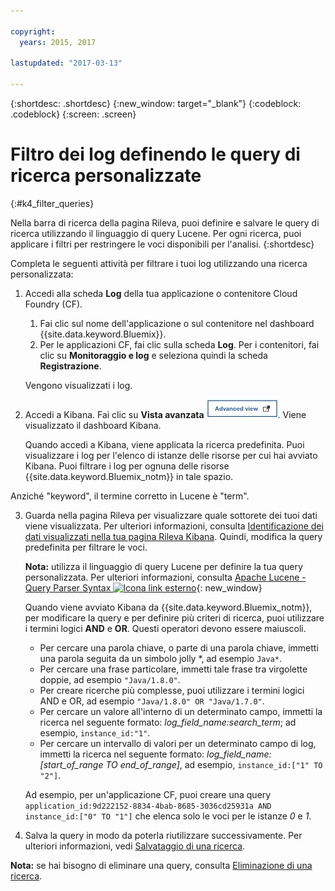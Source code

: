 ```yaml
---

copyright:
  years: 2015, 2017

lastupdated: "2017-03-13"

---
```



{:shortdesc: .shortdesc}
{:new_window: target="_blank"}
{:codeblock: .codeblock}
{:screen: .screen}

# Filtro dei log definendo le query di ricerca personalizzate
{:#k4_filter_queries}

Nella barra di ricerca della pagina Rileva, puoi definire e salvare le query di ricerca utilizzando il linguaggio di query Lucene. Per ogni ricerca, puoi applicare i filtri per restringere le voci disponibili per l'analisi.
{:shortdesc}

Completa le seguenti attività per filtrare i tuoi log utilizzando una ricerca personalizzata:

1. Accedi alla scheda **Log** della tua applicazione o contenitore Cloud Foundry (CF). 

    1. Fai clic sul nome dell'applicazione o sul contenitore nel dashboard {{site.data.keyword.Bluemix}}.
    2. Per le applicazioni CF, fai clic sulla scheda **Log**. Per i contenitori, fai clic su **Monitoraggio e log** e seleziona quindi la scheda **Registrazione**.
    
    Vengono visualizzati i log.

2. Accedi a Kibana. Fai clic su **Vista avanzata** ![Link Vista avanzata](images/logging_advanced_view.jpg). Viene visualizzato il dashboard Kibana.

    Quando accedi a Kibana, viene applicata la ricerca predefinita. Puoi visualizzare i log per l'elenco di istanze delle risorse per cui hai avviato Kibana. Puoi filtrare i log per ognuna delle risorse {{site.data.keyword.Bluemix_notm}} in tale spazio.

Anziché "keyword", il termine corretto in Lucene è "term".

3. Guarda nella pagina Rileva per visualizzare quale sottorete dei tuoi dati viene visualizzata. Per ulteriori informazioni, consulta [Identificazione dei dati visualizzati nella tua pagina Rileva Kibana](logging_kibana_analize_logs_interactively.html#k4_identify_data). Quindi, modifica la query predefinita per filtrare le voci.

    **Nota:** utilizza il linguaggio di query Lucene per definire la tua query personalizzata. Per ulteriori informazioni, consulta [Apache Lucene - Query Parser Syntax  ![Icona link esterno](../../../icons/launch-glyph.svg "Icona link esterno")](https://lucene.apache.org/core/2_9_4/queryparsersyntax.html){: new_window}
    
    Quando viene avviato Kibana da {{site.data.keyword.Bluemix_notm}}, per modificare la query e per definire più criteri di ricerca, puoi utilizzare i termini logici **AND** e **OR**. Questi operatori devono essere maiuscoli.    
    
    * Per cercare una parola chiave, o parte di una parola chiave, immetti una parola seguita da un simbolo jolly \*, ad esempio `Java*`. 
    * Per cercare una frase particolare, immetti tale frase tra virgolette doppie, ad esempio `"Java/1.8.0"`.
    * Per creare ricerche più complesse, puoi utilizzare i termini logici AND e OR, ad esempio `"Java/1.8.0" OR "Java/1.7.0"`.
    * Per cercare un valore all'interno di un determinato campo, immetti la ricerca nel seguente formato: *log_field_name:search_term*; ad esempio, `instance_id:"1"`.
    * Per cercare un intervallo di valori per un determinato campo di log, immetti la ricerca nel seguente formato: *log_field_name:[start_of_range TO end_of_range]*, ad esempio, `instance_id:["1" TO "2"]`.

     Ad esempio, per un'applicazione CF, puoi creare una query `application_id:9d222152-8834-4bab-8685-3036cd25931a AND instance_id:["0" TO "1"]` che elenca solo le voci per le istanze *0* e *1*. 

4. Salva la query in modo da poterla riutilizzare successivamente. Per ulteriori informazioni, vedi [Salvataggio di una ricerca](logging_kibana_filtering_logs.html#k4_save_search). 

**Nota:** se hai bisogno di eliminare una query, consulta [Eliminazione di una ricerca](logging_kibana_filtering_logs.html#k4_delete_search).



